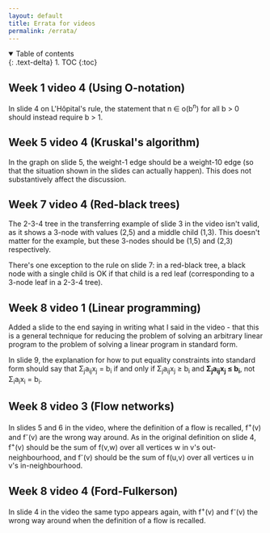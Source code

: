 ```yaml
---
layout: default
title: Errata for videos
permalink: /errata/
---
```


<details open markdown="block">
<summary>
Table of contents
</summary>
{: .text-delta}
1. TOC
{:toc}
</details>


## Week 1 video 4 (Using O-notation)

In slide 4 on L'Hôpital's rule, the statement that n &isin; o(b<sup>n</sup>) for all b > 0 should instead require b > 1.

## Week 5 video 4 (Kruskal's algorithm)

In the graph on slide 5, the weight-1 edge should be a weight-10 edge (so that the situation shown in the slides can actually happen). This does not substantively affect the discussion.

## Week 7 video 4 (Red-black trees)

The 2-3-4 tree in the transferring example of slide 3 in the video isn't valid, as it shows a 3-node with values (2,5) and a middle child (1,3). This doesn't matter for the example, but these 3-nodes should be (1,5) and (2,3) respectively.

There's one exception to the rule on slide 7: in a red-black tree, a black node with a single child is OK if that child is a red leaf (corresponding to a 3-node leaf in a 2-3-4 tree).

## Week 8 video 1 (Linear programming)

Added a slide to the end saying in writing what I said in the video - that this is a general technique for reducing the problem of solving an arbitrary linear program to the problem of solving a linear program in standard form.

In slide 9, the explanation for how to put equality constraints into standard form should say that &Sigma;<sub>j</sub>a<sub>ij</sub>x<sub>j</sub> = b<sub>i</sub> if and only if &Sigma;<sub>j</sub>a<sub>ij</sub>x<sub>j</sub> &ge; b<sub>i</sub> and **&Sigma;<sub>j</sub>a<sub>ij</sub>x<sub>j</sub> &le; b<sub>i</sub>**, not &Sigma;<sub>i</sub>a<sub>i</sub>x<sub>i</sub> = b<sub>i</sub>.

## Week 8 video 3 (Flow networks)

In slides 5 and 6 in the video, where the definition of a flow is recalled, f<sup>+</sup>(v) and f<sup>-</sup>(v) are the wrong way around. As in the original definition on slide 4, f<sup>+</sup>(v) should be the sum of f(v,w) over all vertices w in v's out-neighbourhood, and f<sup>-</sup>(v) should be the sum of f(u,v) over all vertices u in v's in-neighbourhood.

## Week 8 video 4 (Ford-Fulkerson)

In slide 4 in the video the same typo appears again, with f<sup>+</sup>(v) and f<sup>-</sup>(v) the wrong way around when the definition of a flow is recalled.
